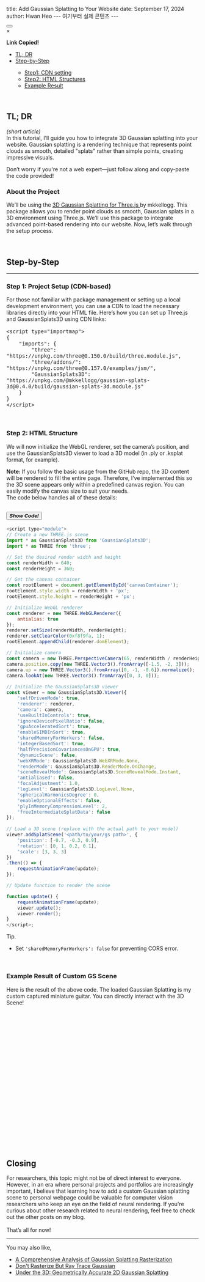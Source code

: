 title: Add Gaussian Splatting to Your Website
date: September 17, 2024
author: Hwan Heo
--- 여기부터 실제 콘텐츠 ---

<button id="copyButton">
    <i class="bi bi-share-fill"></i>
</button>

<div id="myshare_modal" class="share_modal">
    <div class="share_modal-content">
        <span class="share_modal_close">×</span>
        <p><strong>Link Copied!</strong></p>
        <div class="copy_indicator-container">
        <div class="copy_indicator" id="share_modalIndicator"></div>
        </div>
    </div>
</div>

<nav class="toc">
    <ul>
        <li>
            <a href="#tl-dr"> TL; DR</a>
        </li>
        <li><a href="#step"> Step-by-Step</a></li>
        <ul>
            <li><a href="#step1"> Step1: CDN setting</a></li>
            <li><a href="#step2"> Step2: HTML Structures</a></li>
            <li><a href="#step3"> Example Result</a></li>
        </ul>
    </ul>
</nav>

<br/>
<h2 id="tl-dr">TL; DR</h2>
<p class="lang eng"> 
    <em>(short article)</em> <br/>
    In this tutorial, I’ll guide you how to integrate 3D Gaussian splatting into your website. 
    Gaussian splatting is a rendering technique that represents point clouds as smooth, detailed "splats" rather than simple points, creating impressive visuals.
</p>
<p class="lang eng"> 
    Don’t worry if you're not a web expert—just follow along and copy-paste the code provided! 
</p>
<p class="lang kor" style="display: none;">
    html 웹페이지에 학습시킨 3D Gaussian Splatting scene 을 띄우는 방법을 알아보자.
    웹알못이어도 상관없이 따라 하기만 하면 된다!
</p>
<h3>
    About the Project
</h3>
<p class="lang eng">
    We’ll be using the <span style="text-decoration: underline;"><a href="https://github.com/mkkellogg/GaussianSplats3D"> 3D Gaussian Splatting for Three.js </a></span> by mkkellogg. 
    This package allows you to render point clouds as smooth, Gaussian splats in a 3D environment using Three.js. 
    We’ll use this package to integrate advanced point-based rendering into our website. 
    Now, let’s walk through the setup process.
</p>
<p class="lang kor" style="display: none;">
    Three-js 을 이용해 구현된 <span style="text-decoration: underline;"><a href="https://github.com/mkkellogg/GaussianSplats3D"> 3D Gaussian Splatting for Three.js </a></span> 을 이용할 것이다. 
    웹잘알이면 패키지 document 만 참고하면 될 듯 하다.
</p>
<br/>

<h2 id="step">
    Step-by-Step
</h2>
<hr/>
<h3 id="step1">Step 1: Project Setup (CDN-based)</h3>
<p class="lang eng">
    For those not familiar with package management or setting up a local development environment, you can use a CDN to load the necessary libraries directly into your HTML file. Here’s how you can set up Three.js and GaussianSplats3D using CDN links:
</p>
<p class="lang kor" style="display: none;">
    npm 등으로 threejs 와 GaussianSplats3D package 를 설치하는 것이 일반적이지만, (저자처럼) 웹에 친숙하지 않은 것을 가정하고 쓰는 글이기 때문에 
    CDN 을 이용해서 package 를 로드하여 사용하는 방법을 기술한다. 
    다음과 같이 필요한 패키지를 로드하여 사용하면 된다. 
</p>
                        <pre class="language-javascript" style="font-size: 16px;"><code>&lt;script type="importmap"&gt;
{
    "imports": {
        "three": "https://unpkg.com/three@0.150.0/build/three.module.js",
        "three/addons/": "https://unpkg.com/three@0.157.0/examples/jsm/",
        "GaussianSplats3D": "https://unpkg.com/@mkkellogg/gaussian-splats-3d@0.4.0/build/gaussian-splats-3d.module.js"
    }
}
&lt;/script&gt; </code></pre><br/>

<h3 id="step2">Step 2: HTML Structure</h3>
<p class="lang eng">
We will now initialize the WebGL renderer, set the camera’s position, and use the GaussianSplats3D viewer to load a 3D model (in .ply or .ksplat format, for example). 
</p>
<p class="lang eng">
<strong>Note: </strong>
If you follow the basic usage from the GitHub repo, the 3D content will be rendered to fill the entire page. 
Therefore, I’ve implemented this so the 3D scene appears only within a predefined canvas region. 
You can easily modify the canvas size to suit your needs.
<br/>
The code below handles all of these details:
</p>
<p class="lang kor" style="display: none;">
필요 패키지를 로드하면 이제 description 에 맞게 3D GS scene 을 세팅하여 WebGL renderer 를 불러오면 된다. 
3D GS ply scene 이면 모두 로드 가능하며, 본인의 3D GS scene 에 맡게 카메라나 GS 의 position, rotation 등을 수정하면 된다. 
패키지 basic usgae 처럼 불러오면 화면 전체에 3D content 가 렌더링 되기 때문에 canvas div 를 선언하고 이 영역 내에서만 렌더링 되도록 작업하였다. 
</p>
<div class="accordion accordion-flush" id="accordionFlushExample">
<div class="accordion-item">
<h2 class="accordion-header">
<button class="accordion-button collapsed" type="button" data-bs-toggle="collapse" data-bs-target="#flush-collapseOne" aria-expanded="false" aria-controls="flush-collapseOne">
    <strong><em>Show Code!</em></strong>
</button>
</h2>
<div id="flush-collapseOne" class="accordion-collapse collapse" data-bs-parent="#accordionFlushExample">
<div class="accordion-body">

```javascript
<script type="module">
// Create a new THREE.js scene
import * as GaussianSplats3D from 'GaussianSplats3D';
import * as THREE from 'three';

// Set the desired render width and height
const renderWidth = 640;
const renderHeight = 360;

// Get the canvas container
const rootElement = document.getElementById('canvasContainer');
rootElement.style.width = renderWidth + 'px';
rootElement.style.height = renderHeight + 'px';

// Initialize WebGL renderer
const renderer = new THREE.WebGLRenderer({
    antialias: true
});
renderer.setSize(renderWidth, renderHeight);
renderer.setClearColor(0xf8f9fa, 1);
rootElement.appendChild(renderer.domElement);

// Initialize camera
const camera = new THREE.PerspectiveCamera(65, renderWidth / renderHeight, 0.1, 500);
camera.position.copy(new THREE.Vector3().fromArray([-1.5, -2, 3]));
camera.up = new THREE.Vector3().fromArray([0, -1, -0.6]).normalize();
camera.lookAt(new THREE.Vector3().fromArray([0, 3, 0]));
                
// Initialize the GaussianSplats3D viewer
const viewer = new GaussianSplats3D.Viewer({
    'selfDrivenMode': true,
    'renderer': renderer,
    'camera': camera,
    'useBuiltInControls': true,
    'ignoreDevicePixelRatio': false,
    'gpuAcceleratedSort': true,
    'enableSIMDInSort': true,
    'sharedMemoryForWorkers': false,
    'integerBasedSort': true,
    'halfPrecisionCovariancesOnGPU': true,
    'dynamicScene': false,
    'webXRMode': GaussianSplats3D.WebXRMode.None,
    'renderMode': GaussianSplats3D.RenderMode.OnChange,
    'sceneRevealMode': GaussianSplats3D.SceneRevealMode.Instant,
    'antialiased': false,
    'focalAdjustment': 1.0,
    'logLevel': GaussianSplats3D.LogLevel.None,
    'sphericalHarmonicsDegree': 0,
    'enableOptionalEffects': false,
    'plyInMemoryCompressionLevel': 2,
    'freeIntermediateSplatData': false
});
                
// Load a 3D scene (replace with the actual path to your model)
viewer.addSplatScene('<path/to/your/gs path>', {
    'position': [-0.7, -0.3, 0.9],
    'rotation': [0, 1, 0.2, 0.1],
    'scale': [3, 3, 3]
})
.then(() => {
    requestAnimationFrame(update);
});

// Update function to render the scene

function update() {
    requestAnimationFrame(update);
    viewer.update();
    viewer.render();
}
</script>;
```

</div>
</div>
<p>
    Tip.
</p>
<ul class="lang eng">
    <li>
        Set <code>'sharedMemoryForWorkers': false</code> for preventing CORS error.
    </li>
</ul>
<ul class="lang kor" style="display: none;">
    <li>
        CORS error 방지를 위해  <code>'sharedMemoryForWorkers': false</code> 로 설정하였다. 
    </li>
</ul>
<br/>
<h3 id="step3">
    Example Result of Custom GS Scene
</h3>
<div style="margin-bottom: -20vh;">
    <p class="lang eng">
        Here is the result of the above code. 
        The loaded Gaussian Splatting is my custom captured miniature guitar. 
        You can directly interact with the 3D Scene!
    </p>
    <p class="lang kor" style="display: none;">
        위 방법을 이용해 로드된 3D Gaussian Splatting scene 이다. 
        Interactive 하게 canvas 안의 3d content 를 컨트롤 할 수 있다.
        로드된 scene 은 직접 촬영 후 recon 한 미니어쳐 기타인데, artifacts 나 floaters 가 좀 있기는 하다 ㅠㅠ.  
    </p>
</div>
<div id="canvasContainer" style="margin-bottom: 30vh;">
    <canvas id="threeCanvas"></canvas>
</div>

<h2>Closing</h2>
<p class="lang eng"> 
    For researchers, this topic might not be of direct interest to everyone. 
    However, in an era where personal projects and portfolios are increasingly important, 
    I believe that learning how to add a custom Gaussian splatting scene to personal webpage could be valuable for computer vision researchers who keep an eye on the field of neural rendering. 
    If you're curious about other research related to neural rendering, feel free to check out the other posts on my blog. 
    <br/><br/>
    That’s all for now!
</p>
<p class="lang kor" style="display: none;">
    연구자라면 이 article 이 관심 없는 주제일지도 모르지만, 
    자기 pr 의 시대에 직접 학습시킨 gaussian splatting scene 을 개인 webpage 에 add 하는 방법 또한 누군가에게는 도움이 될 거라고 믿으며 글을 작성하였다.
    :)
</p>

<hr/>
<p>
    You may also like, 
</p>
<ul>
    <li>
        <a href="../240805_gs/">
            <span style="text-decoration: underline;">A Comprehensive Analysis of Gaussian Splatting Rasterization</span>
        </a>
    </li>
    <li>
        <a href="../240823_grt/">
            <span style="text-decoration: underline;">Don't Rasterize But Ray Trace Gaussian</span>
        </a>
    </li>
    <li>
        <a href="../240602_2dgs/">
            <span style="text-decoration: underline;">Under the 3D: Geometrically Accurate 2D Gaussian Splatting </span>
        </a>
    </li>
</ul>
<br/>
